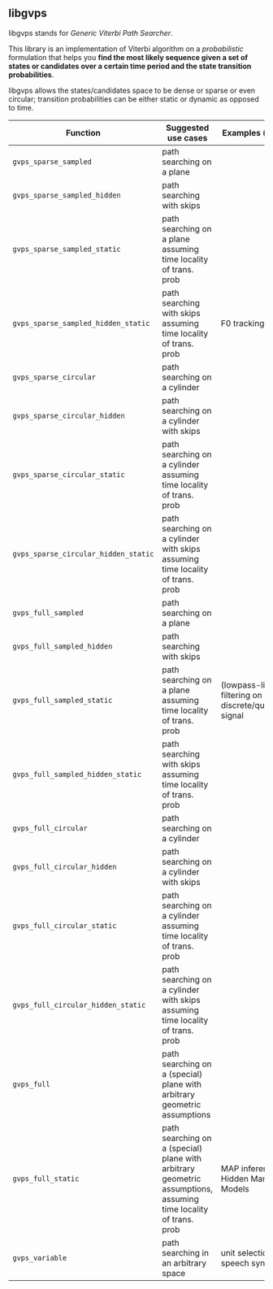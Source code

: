 libgvps
---

libgvps stands for *Generic Viterbi Path Searcher*.

This library is an implementation of Viterbi algorithm on a *probabilistic* formulation that helps you **find the most likely sequence given a set of states or candidates over a certain time period and the state transition probabilities**.

libgvps allows the states/candidates space to be dense or sparse or even circular; transition probabilities can be either static or dynamic as opposed to time.

| Function | Suggested use cases | Examples (if any)
| --- | --- | --- |
| `gvps_sparse_sampled` | path searching on a plane
| `gvps_sparse_sampled_hidden` | path searching with skips
| `gvps_sparse_sampled_static` | path searching on a plane assuming time locality of trans. prob
| `gvps_sparse_sampled_hidden_static` | path searching with skips assuming time locality of trans. prob | F0 tracking
| `gvps_sparse_circular` | path searching on a cylinder
| `gvps_sparse_circular_hidden` | path searching on a cylinder with skips
| `gvps_sparse_circular_static` | path searching on a cylinder assuming time locality of trans. prob
| `gvps_sparse_circular_hidden_static` | path searching on a cylinder with skips assuming time locality of trans. prob
| `gvps_full_sampled` | path searching on a plane
| `gvps_full_sampled_hidden` | path searching with skips
| `gvps_full_sampled_static` | path searching on a plane assuming time locality of trans. prob | (lowpass-like) filtering on a discrete/quantized signal
| `gvps_full_sampled_hidden_static` | path searching with skips assuming time locality of trans. prob
| `gvps_full_circular` | path searching on a cylinder
| `gvps_full_circular_hidden` | path searching on a cylinder with skips
| `gvps_full_circular_static` | path searching on a cylinder assuming time locality of trans. prob
| `gvps_full_circular_hidden_static` | path searching on a cylinder with skips assuming time locality of trans. prob
| `gvps_full` | path searching on a (special) plane with arbitrary geometric assumptions
| `gvps_full_static` | path searching on a (special) plane with arbitrary geometric assumptions, assuming time locality of trans. prob | MAP inference for Hidden Markov Models
| `gvps_variable` | path searching in an arbitrary space | unit selection speech synthesis
